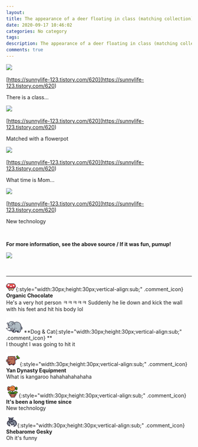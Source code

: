 ```yaml
---
layout: 
title: The appearance of a deer floating in class (matching collection)
date: 2020-09-17 10:46:02
categories: No category
tags: 
description: The appearance of a deer floating in class (matching collection)
comments: true
---
```


![](https://blog.kakaocdn.net/dn/1m8iH/btqIX4Zo0dF/yHcsZnyTKQqgdpnYTlNtzK/img.gif)

[https://sunnylife-123.tistory.com/620](<https://sunnylife-123.tistory.com/620>)

There is a class...

![](https://blog.kakaocdn.net/dn/cDzXTe/btqIX4kM3Wm/nDUzWFKbAXDhbApv3d0VxK/img.gif)

[https://sunnylife-123.tistory.com/620](<https://sunnylife-123.tistory.com/620>)

Matched with a flowerpot

![](https://blog.kakaocdn.net/dn/Lq6nn/btqIPR8k0Xv/plkXyTgh7PTcyyVJTcKJDK/img.gif)

[https://sunnylife-123.tistory.com/620](<https://sunnylife-123.tistory.com/620>)

What time is Mom...

![](https://blog.kakaocdn.net/dn/lcs2I/btqISvKxUCs/XCGCF0rim3oTJXDRUA0dG1/img.gif)

[https://sunnylife-123.tistory.com/620](<https://sunnylife-123.tistory.com/620>)

New technology

**​**

**For more information, see the above source / If it was fun, pumup!**

![](https://blog.kakaocdn.net/dn/WBW2A/btqIVHDJNtW/Tjk63Hj2QLOLaCxqpEcX50/img.gif)

​

* * *

![comment](/assets/character/mushroom.png){:style="width:30px;height:30px;vertical-align:sub;" .comment_icon} **Organic Chocolate**  
He's a very hot person ㅋㅋㅋㅋㅋ Suddenly he lie down and kick the wall with his feet and hit his body lol   
  
![comment](/assets/character/rino.png) **Dog & Cat{:style="width:30px;height:30px;vertical-align:sub;" .comment_icon} **  
I thought I was going to hit it   
  
![comment](/assets/character/trunk.png){:style="width:30px;height:30px;vertical-align:sub;" .comment_icon} **Yan Dynasty Equipment**  
What is kangaroo hahahahahahaha   
  
![comment](/assets/character/plant.png){:style="width:30px;height:30px;vertical-align:sub;" .comment_icon} **It's been a long time since**  
New technology   
  
![comment](/assets/character/bat.png){:style="width:30px;height:30px;vertical-align:sub;" .comment_icon} **Shebarome Gesky**  
Oh it's funny   
  

